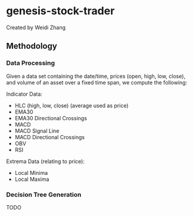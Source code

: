 # genesis-stock-trader

Created by Weidi Zhang

## Methodology

### Data Processing
Given a data set containing the date/time, prices (open, high, low, close), and volume of an asset over a fixed time span, we compute the following:

Indicator Data:
- HLC (high, low, close) (average used as price)
- EMA30
- EMA30 Directional Crossings
- MACD
- MACD Signal Line
- MACD Directional Crossings
- OBV
- RSI

Extrema Data (relating to price):
- Local Minima
- Local Maxima

### Decision Tree Generation

TODO
